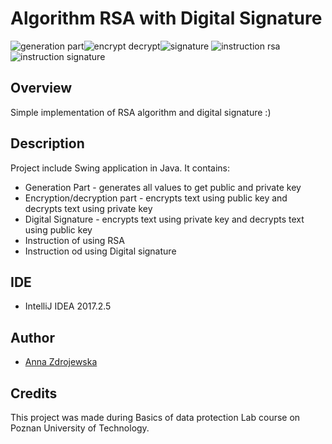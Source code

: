 # Algorithm RSA with Digital Signature
![generation part](https://user-images.githubusercontent.com/15147818/36816648-b8ac22d4-1cde-11e8-9c22-9ea649852794.PNG)![encrypt decrypt](https://user-images.githubusercontent.com/15147818/36816650-b9a1e5d4-1cde-11e8-8f42-d1fef95df5cc.PNG)![signature](https://user-images.githubusercontent.com/15147818/36816651-ba7d20ea-1cde-11e8-9f67-ed9d4225377b.PNG)
![instruction rsa](https://user-images.githubusercontent.com/15147818/36816737-08fc5bfa-1cdf-11e8-9d94-a78f3d34f4f9.PNG)
![instruction signature](https://user-images.githubusercontent.com/15147818/36816738-09bf84f4-1cdf-11e8-9e1f-afda55774191.PNG)

## Overview
Simple implementation of RSA algorithm and digital signature :)

## Description
Project include Swing application in Java. It contains:
- Generation Part - generates all values to get public and private key
- Encryption/decryption part - encrypts text using public key and decrypts text using private key
- Digital Signature - encrypts text using private key and decrypts text using public key
- Instruction of using RSA
- Instruction od using Digital signature

## IDE
- IntelliJ IDEA 2017.2.5

## Author
- [Anna Zdrojewska](https://github.com/SideCut13)

## Credits
This project was made during Basics of data protection Lab course on Poznan University of Technology. 
